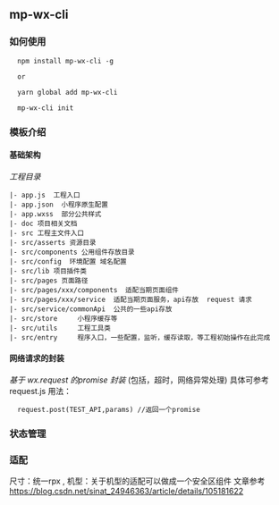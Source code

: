 ## mp-wx-cli

### 如何使用
```
  npm install mp-wx-cli -g

  or

  yarn global add mp-wx-cli

  mp-wx-cli init 

```

### 模板介绍


#### 基础架构
 *工程目录*
 ```
|- app.js  工程入口
|- app.json  小程序原生配置
|- app.wxss  部分公共样式 
|- doc 项目相关文档 
|- src 工程主文件入口
|- src/asserts 资源目录  
|- src/components 公用组件存放目录  
|- src/config  环境配置 域名配置
|- src/lib 项目插件类
|- src/pages 页面路径
|- src/pages/xxx/components  适配当期页面组件
|- src/pages/xxx/service  适配当期页面服务，api存放  request 请求
|- src/service/commonApi  公共的一些api存放
|- src/store     小程序缓存等
|- src/utils     工程工具类  
|- src/entry     程序入口，一些配置，监听，缓存读取，等工程初始操作在此完成  
```
#### 网络请求的封装
*基于 wx.request 的promise 封装* (包括，超时，网络异常处理)
具体可参考 request.js
用法：
```
  request.post(TEST_API,params) //返回一个promise
```

### 状态管理


### 适配
 尺寸：统一rpx ,
 机型：关于机型的适配可以做成一个安全区组件  文章参考 https://blog.csdn.net/sinat_24946363/article/details/105181622

 


